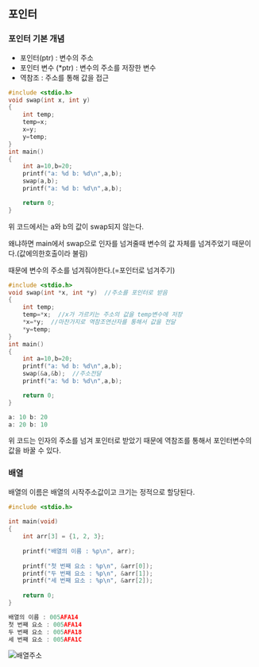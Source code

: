 ## 포인터
### 포인터 기본 개념
* 포인터(ptr) : 변수의 주소
* 포인터 변수 (*ptr) : 변수의 주소를 저장한 변수
* 역참조 : 주소를 통해 값을 접근

```c
#include <stdio.h>
void swap(int x, int y)
{
    int temp;
    temp=x;
    x=y;
    y=temp;
}
int main()
{
    int a=10,b=20;
    printf("a: %d b: %d\n",a,b);
    swap(a,b);
    printf("a: %d b: %d\n",a,b);

    return 0;
}
```
위 코드에서는 a와 b의 값이 swap되지 않는다. 

왜냐하면 main에서 swap으로 인자를 넘겨줄때 변수의 값 자체를 넘겨주었기 때문이다.(값에의한호출이라 불림)

때문에 변수의 주소를 넘겨줘야한다.(=포인터로 넘겨주기)

```c
#include <stdio.h>
void swap(int *x, int *y)  //주소를 포인터로 받음
{
    int temp;
    temp=*x;  //x가 가르키는 주소의 값을 temp변수에 저장
    *x=*y;  //마찬가지로 역참조연산자를 통해서 값을 전달
    *y=temp;
}
int main()
{
    int a=10,b=20;
    printf("a: %d b: %d\n",a,b);
    swap(&a,&b);  //주소전달
    printf("a: %d b: %d\n",a,b);

    return 0;
}
```
```c
a: 10 b: 20
a: 20 b: 10
```
위 코드는 인자의 주소를 넘겨 포인터로 받았기 때문에 역참조를 통해서 포인터변수의 값을 바꿀 수 있다.

### 배열
배열의 이름은 배열의 시작주소값이고 크기는 정적으로 할당된다.
```c
#include <stdio.h>
 
int main(void)
{
    int arr[3] = {1, 2, 3};
 
    printf("배열의 이름 : %p\n", arr);
 
    printf("첫 번째 요소 : %p\n", &arr[0]);
    printf("두 번째 요소 : %p\n", &arr[1]);
    printf("세 번째 요소 : %p\n", &arr[2]);
 
    return 0;
}
```
```c
배열의 이름 : 005AFA14
첫 번째 요소 : 005AFA14
두 번째 요소 : 005AFA18
세 번째 요소 : 005AFA1C
```
![배열주소](https://libapps-au.s3-ap-southeast-2.amazonaws.com/accounts/206137/images/%EB%B0%B0%EC%97%B4%EA%B3%BC_%ED%8F%AC%EC%9D%B8%ED%84%B0.jpg)
